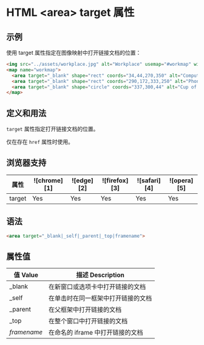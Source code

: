 HTML \<area> target 属性
===

## 示例

使用 target 属性指定在图像映射中打开链接文档的位置：

```html idoc:preview
<img src="../assets/workplace.jpg" alt="Workplace" usemap="#workmap" width="400" height="379">
<map name="workmap">
  <area target="_blank" shape="rect" coords="34,44,270,350" alt="Computer" href="a.html">
  <area target="_blank" shape="rect" coords="290,172,333,250" alt="Phone" href="abbr.html">
  <area target="_blank" shape="circle" coords="337,300,44" alt="Cup of coffee" href="address.html">
</map>
```
<!--rehype:style=min-height: 280px;-->

## 定义和用法

`target` 属性指定打开链接文档的位置。

仅在存在 `href` 属性时使用。

## 浏览器支持

| 属性 | ![chrome][1] | ![edge][2] | ![firefox][3] | ![safari][4] | ![opera][5] |
| ---- | ---- | ---- | ---- | ---- | ---- |
| target    | Yes | Yes | Yes | Yes | Yes |

## 语法

```html
<area target="_blank|_self|_parent|_top|framename">
```

## 属性值

| 值 Value | 描述 Description |
| ----- | ----- |
| \_blank     | 在新窗口或选项卡中打开链接的文档 |
| \_self      | 在单击时在同一框架中打开链接的文档 |
| \_parent    | 在父框架中打开链接的文档 |
| \_top       | 在整个窗口中打开链接的文档 |
| *framename* | 在命名的 iframe 中打开链接的文档 |
